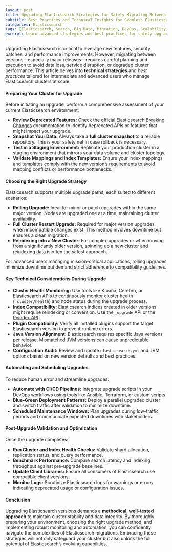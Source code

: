 ```yaml
---
layout: post
title: Upgrading Elasticsearch Strategies for Safely Migrating Between Versions  
subtitle: Best Practices and Technical Insights for Seamless Elasticsearch Version Upgrades  
categories: Elasticsearch  
tags: [Elasticsearch, Search, Big Data, Migration, DevOps, Scalability, Performance]  
excerpt: Learn advanced strategies and best practices for safely upgrading Elasticsearch versions, ensuring data integrity, minimal downtime, and optimal cluster performance during migrations.  
---
```

Upgrading Elasticsearch is critical to leverage new features, security patches, and performance improvements. However, migrating between versions—especially major releases—requires careful planning and execution to avoid data loss, service disruption, or degraded cluster performance. This article delves into **technical strategies** and *best practices* tailored for intermediate and advanced users who manage Elasticsearch clusters at scale.

#### Preparing Your Cluster for Upgrade

Before initiating an upgrade, perform a comprehensive assessment of your current Elasticsearch environment:

- **Review Deprecated Features:** Check the official [Elasticsearch Breaking Changes](https://www.elastic.co/guide/en/elasticsearch/reference/current/breaking-changes.html) documentation to identify deprecated APIs or features that might impact your upgrade.
- **Snapshot Your Data:** Always take a **full cluster snapshot** to a reliable repository. This is your safety net in case rollback is necessary.
- **Test in a Staging Environment:** Replicate your production cluster in a staging environment that mirrors your data volume and cluster topology.
- **Validate Mappings and Index Templates:** Ensure your index mappings and templates comply with the new version’s requirements to avoid mapping conflicts or performance bottlenecks.

#### Choosing the Right Upgrade Strategy

Elasticsearch supports multiple upgrade paths, each suited to different scenarios:

- **Rolling Upgrade:** Ideal for minor or patch upgrades within the same major version. Nodes are upgraded one at a time, maintaining cluster availability.
- **Full Cluster Restart Upgrade:** Required for major version upgrades when incompatible changes exist. This method involves downtime but ensures a clean migration.
- **Reindexing into a New Cluster:** For complex upgrades or when moving from a significantly older version, spinning up a new cluster and reindexing data is often the safest approach.

For advanced users managing mission-critical applications, rolling upgrades minimize downtime but demand strict adherence to compatibility guidelines.

#### Key Technical Considerations During Upgrade

- **Cluster Health Monitoring:** Use tools like Kibana, Cerebro, or Elasticsearch APIs to continuously monitor cluster health (`_cluster/health`) and node status during the upgrade process.
- **Index Compatibility:** Elasticsearch indices created in older versions might require reindexing or conversion. Use the `_upgrade` API or the [Reindex API](https://www.elastic.co/guide/en/elasticsearch/reference/current/docs-reindex.html).
- **Plugin Compatibility:** Verify all installed plugins support the target Elasticsearch version to prevent runtime errors.
- **Java Version Alignment:** Elasticsearch requires specific Java versions per release. Mismatched JVM versions can cause unpredictable behavior.
- **Configuration Audit:** Review and update `elasticsearch.yml` and JVM options based on new version defaults and best practices.

#### Automating and Scheduling Upgrades

To reduce human error and streamline upgrades:

- **Automate with CI/CD Pipelines:** Integrate upgrade scripts in your DevOps workflows using tools like Ansible, Terraform, or custom scripts.
- **Blue-Green Deployment Patterns:** Deploy a parallel upgraded cluster and switch traffic after validation to minimize downtime.
- **Scheduled Maintenance Windows:** Plan upgrades during low-traffic periods and communicate expected downtimes with stakeholders.

#### Post-Upgrade Validation and Optimization

Once the upgrade completes:

- **Run Cluster and Index Health Checks:** Validate shard allocation, replication status, and query performance.
- **Benchmark Performance:** Compare search latency and indexing throughput against pre-upgrade baselines.
- **Update Client Libraries:** Ensure all consumers of Elasticsearch use compatible client versions.
- **Monitor Logs:** Scrutinize Elasticsearch logs for warnings or errors indicating deprecated usage or configuration issues.

#### Conclusion

Upgrading Elasticsearch versions demands a **methodical, well-tested approach** to maintain cluster stability and data integrity. By thoroughly preparing your environment, choosing the right upgrade method, and implementing robust monitoring and automation, you can confidently navigate the complexities of Elasticsearch migrations. Embracing these strategies will not only safeguard your cluster but also unlock the full potential of Elasticsearch’s evolving capabilities.
